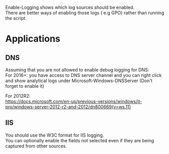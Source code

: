 Enable-Logging shows which log sources should be enabled.  
There are better ways of enabling those logs ( e.g GPO) rather than running the script.  




# Applications  
## DNS  
Assuming that you are not allowed to enable debug logging for DNS:  
For 2016+: you have access to DNS server channel and you can right click and show analytical logs under Microsoft-Windows-DNSServer (Don't forget to enable it)

For 2012R2:  
https://docs.microsoft.com/en-us/previous-versions/windows/it-pro/windows-server-2012-r2-and-2012/dn800669(v=ws.11)




## IIS
You should use the W3C format for IIS logging.  
You can optionally enable the fields not selected even if they are being captured from other sources.
